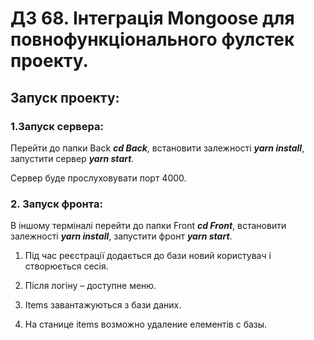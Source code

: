 # ДЗ 68. Інтеграція Mongoose для повнофункціонального фулстек проекту.

## Запуск проекту:

### 1.Запуск сервера:

Перейти до папки Back ***cd Back***, встановити залежності ***yarn install***, запустити сервер ***yarn start***.

Сервер буде прослуховувати порт 4000.

### 2. Запуск фронта:

В іншому терміналі перейти до папки Front ***cd Front***, встановити залежності ***yarn install***, запустити фронт ***yarn start***.

1. Під час реєстрації додається до бази новий користувач і створюється сесія.

2. Після логіну – доступне меню.

3. Items завантажуються з бази даних.

4. На станице items возможно удаление елементів  с базы.